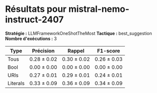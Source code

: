 # Résultats pour **mistral-nemo-instruct-2407**
**Stratégie :** LLMFrameworkOneShotTheMost
**Tactique :** best_suggestion
**Nombre d'exécutions :** 3

| Type | Précision | Rappel | F1-score |
|------|------------|--------|-----------|
| Tous | 0.28 $\pm$ 0.02 | 0.30 $\pm$ 0.02 | 0.26 $\pm$ 0.03 |
| Bool | 0.00 $\pm$ 0.00 | 0.00 $\pm$ 0.00 | 0.00 $\pm$ 0.00 |
| URIs | 0.27 $\pm$ 0.01 | 0.29 $\pm$ 0.01 | 0.24 $\pm$ 0.01 |
| Literals | 0.33 $\pm$ 0.09 | 0.36 $\pm$ 0.09 | 0.34 $\pm$ 0.09 |